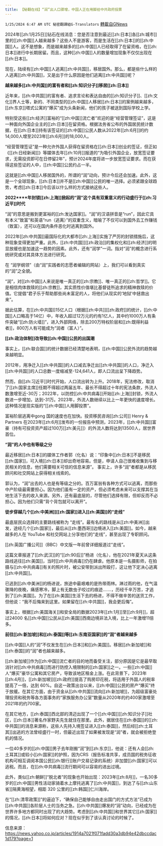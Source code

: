 ```yaml
---
title: 【秘翻在线】“润”出人口骤增，中国人正在用脚给中共政府投票
---
```

`1/25/2024 6:47 AM UTC 秘密翻譯組G-Translators` [轉載自GNews](https://gnews.org/articles/2251522)

2024年[[zh:1月25日]]钻石在线消息：您是否注意到最近[[zh:日本]]各[[zh:城市]]里的[[zh:中国]]人越来越多？这些人不是游客，而是生活在[[zh:日本]]的[[zh:中国]]人。这不是想象，而是越来越多的[[zh:中国]]人已经取得了在留资格，在[[zh:日本]]进行中长期居留。而且，这种[[zh:中国]]人的数量增加现象不仅仅出现在[[zh:日本]]。

现在，陆续有[[zh:中国]]人逃离[[zh:中共国]]，移居国外。那么，都是些什么样的人逃离[[zh:中共国]]，又是出于什么原因是他们逃离[[zh:中共国]]呢？

**越来越多[[zh:中共国]]的富有者和[[zh:知识分子]]移居[[zh:日本]]**

近年来，[[zh:中共国]]的富有者、追求言论和表达自由的[[zh:知识分子]]、[[zh:文化]]界人士等，新的、不同类型的[[zh:中国]]人移居[[zh:日本]]的案例越来越多，[[zh:东京]]塔式公寓的“爆买”成为头条新闻，他们的孩子被送到国际学校上学。

特别受这些[[zh:经济]]富裕的“[[zh:中国]]流亡者”欢迎的是“经营管理签证”，这是一种面向外国企业主的[[zh:日本]]在留资格。根据法务省公布的外国居民统计数据，在[[zh:日本]]持有该签证的[[zh:中国]]公民人数从2022年[[zh:6月]]的约14,000人增至2023年[[zh:6月]]的18,000人。

“经营管理签证”是一种允许外国人获得在留资格在[[zh:日本]]创业的签证，但正如《[[zh:日经新闻]]》等媒体去年[[zh:10月]]报道的“为吸引外国企业，放宽签证要求，无需投资即可在日停留2年”，预计2024年度将进一步放宽签证要求。而在获得这些签证的人中，[[zh:中国]]公民约占一半。

这就是[[zh:中国]]人移居国外的，所谓的“润”动向，预计今后还会加速。此外，这是一个全球现象，[[zh:日本]]并不是[[zh:中国]]公民的唯一选择。必须紧跟全球趋势，考虑[[zh:日本]]今后该以什么样的方式接纳这些人。

**2022****年封锁[[zh:上海]]掀起的“润”这个具有双重意义的行动盛行于[[zh:习近平]]时代**

“润”的意思是搬到更富裕的[[zh:发达国家]]。“润”的汉语拼音是“run”，因此它具有本义“致富”和英语“run（逃离）”的双重含义，暗喻了不仅可以到国外去工作赚钱（致富），还可以在国内条件恶化时逃离到国外。

2022年[[zh:中共国]]最国际化的大都市[[zh:上海]]实施了严厉的封锁措施后，这种现象变得更加严重。此外，[[zh:中共国]][[zh:政治]]的集权化和[[zh:经济]]的明显放缓也是加速这一趋势的因素。此外，还有“润学”一词。指对“润”的概念进行系统研究或对其具体方法进行研究。

在 “润学纲领”（由“润”实践者的志愿者编辑的网站）上，我们可以看到真实的“润”之全貌。

“润”，对[[zh:中国]]人来说是唯一真正的[[zh:宗教]]、唯一真正的[[zh:哲学]]。它是相信肉体救赎的[[zh:宗教]]，其实质性价值堪比基督徒所追求的精神救赎的价值。它提倡“君子乐于帮助那些尚未富足的人，将他们从现实的‘地狱’中拯救出来”。

据此估算，在[[zh:中共国]]15亿人口（根据[[zh:中共]][[zh:政府]]的统计，[[zh:中国]]人口略高于14亿）中，年收入超过12万元的约有1亿人，其中约1000万人有条件突破“[[zh:防火墙]]”，进入外部网络，除去200万特权阶层和[[zh:既得利益者]]，800万人有可能成为“润者（富人）”。

**[[zh:政治体制]]改导致[[zh:中国]]公民的出国潮**

事实上，[[zh:联合国]]的统计数据已经清楚地表明，[[zh:中国]]公民外流的趋势越来越明显。

2012年，用净迁入[[zh:中共国]]的人口减去净迁出[[zh:中共国]]的人口，净迁入[[zh:中共国]]的人口总数一度缩减至\-124,641人，即人口流出呈下降趋势。

然而，自[[zh:习近平]]时代开始，人口流出转为上升。2018年，宪法修改，取消了[[zh:国家主席]]任期不得超过两届五年、最长不得超过十年的宪法条款，外流人数激增至近\-30万；2022年，以防控[[zh:中共病毒]]开始[[zh:上海]]封锁，外流人数进一步增加，达到\-31万。2023年，外流人数继续以比上一年更快的速度增长。这种情况是现实版的“[[zh:中国]]人用脚投票”。

富裕阶层逃离中gong 国的速度也在加快。投资移民咨询[[zh:公司]] Henry & Partners 在2023年[[zh:6月]]发布的一份报告中预测，2023年，[[zh:中共国]]富豪（持有可投资资产超过100万[[zh:美元]]）的外流人数将达到13500人，居世界首位。

**“润”的人中也有等级之分**

最近移居[[zh:日本]]的媒体工作者郭（化名）说：“印象中[[zh:日本]]不是移民[[zh:国家]]，可入境[[zh:日本]]却出奇地容易。但是，申请人自己很难收集到与移民相关的信息，他们需要相关可信的信息来源”。 事实上，许多“润”者都是从移民顾问和社交网站上获得相关线索的。

郭认为，“润”出去的人也是有等级之分的。百万富翁有各种方式可以逃离，而那些中产阶级最需要担心。因为他们虽有一定的资产，但必须考虑未来可以支撑其在当地生活下去的收入来源。另外，还有最底层的，尽管他们选择有限，但却反而不必担心。因为他们只需“背个背包就可以离开”。

**徒步穿越几个[[zh:中美洲]][[zh:国家]]进入[[zh:美国]]的“走线”**

最底层民众选择的主要路线被称为 “走线”。最有名的路线是从[[zh:中美洲]]出发，途经几个[[zh:国家]]，最后从[[zh:墨西哥]]边境进入[[zh:美国]]。如今，越来越多的人在 YouTube 和社交网站上分享他们的“走线”，甚至出现了专职顾问。

[[zh:英国广播公司]]（BBC）中文版一年前曾详细报道过“走线”。

这篇文章报道了[[zh:武汉]]的“[[zh:90后]]”杨进（化名），他在2021年夏天从这条路线逃往[[zh:美国]]，当时[[zh:中共病毒]]仍在肆虐。他原本是一名摄影师，在拍摄与[[zh:中共病毒]]有关的照片时，被公安带到派出所殴打，这让他下定决心逃离[[zh:中共国]]。

已逃到[[zh:中美洲]]的杨进说，旅途中最艰难的是热带雨林。淋过雨的他，在气温骤降的夜晚，痛感寒冷，脚上有无数虫子咬过的痕迹.......，历经千辛万苦，才逃到了[[zh:美国]]。为了在[[zh:美国]]生活下去的杨进，不得不做辛苦的送货工作，但他说：“我不后悔来到这里。如果留在[[zh:中共国]]，我会更后悔”。

事实上，根据[[zh:美国海关]]和安全局的数据2023年[[zh:1月]]至[[zh:9月]]，超过24000 名[[zh:中国]]公民从[[zh:美国]]西南边境非法入境，比上一年激增11倍多。

**前往[[zh:新加坡]]和[[zh:泰国]]等[[zh:东南亚国家]]的“润”者越来越多**

[[zh:中国]]人的“润”不仅发生在[[zh:日本]]和[[zh:美国]]。移居[[zh:新加坡]]和[[zh:泰国]]的“润”者也越来越多。

[[zh:新加坡]]作为[[zh:中国]]流亡者的目的地而备受关注，部分原因是它是最早取消针对[[zh:中共病毒]]而进行防控入境限制的[[zh:国家]]之一。一些[[zh:中国]]人“爆买”豪华公寓和其它房产，导致该地区租金上涨。在此背景下，2023年[[zh:4月]]，[[zh:新加坡]][[zh:政府]]提高了购房印花税，将适用于外国人的税率提高了一倍，达到 60%。自这一政策出台以来，[[zh:中国]]公民的房产“爆买”终于放缓。在其它方面，由于资金从[[zh:中共国]]流向[[zh:新加坡]]，为超级富豪处理投资和税务等各方面事务的“家族服务办公室”数量从2020年的约400家激增至2021年的约700家。

在其它地方，[[zh:泰国]]西北部的清迈出现了一个[[zh:中国]][[zh:知识分子]]社区，[[zh:日本]]著名作家野夫先生就住在那里。此外，据居住在[[zh:泰国]]的[[zh:中共国]]的消息来源称，这些人先持入境签证进入[[zh:泰国]]，然后经[[zh:土耳其]]出逃的方法曾经盛行一时，但最近出现了如果被发现是“润”者，就会被拒绝登机的情况。

一位40多岁的[[zh:中国]]男子去年刚搬“润”到[[zh:东京]]，他说：还有人会[[zh:土耳其]]或较小[[zh:国家]]的护照，因为CRS（报告标准共享，成员国的税务征收机构可相互调阅本国公民[[zh:银行]]账户交易记录的系统）非加盟[[zh:国家]]可以逃税。而且，在[[zh:中共病毒]]流行期间可以容易的进出过境。

此外，类似[[zh:朝鲜]]“脱北者”的现象也开始出现：2023年[[zh:8月]]，一名30多岁的[[zh:中国]]男性活动家骑着水上摩托逃离了[[zh:中共国]]，到达了与[[zh:山东省]]隔黄海相望，相距 320 公里的[[zh:韩国]]仁川海岸。

在“[[zh:清零政策]]”的逼迫下，“确保自己能够自由走出国门的方式方法”已成为[[zh:中共国]]各阶层人士的当务之急。[[zh:中共国]]爆发的“润”动向，已经成为在世界许多地方都同时出现了的大趋势。考虑到[[zh:中共国]]和世界其它[[zh:国家]]的情况，[[zh:日本]]将如何应对？现在似乎到了该认真讨论的时候了。

信息来源：https://news.yahoo.co.jp/articles/1914a7021f071fadd30a3db94e42dbccdac1d179?page=1






